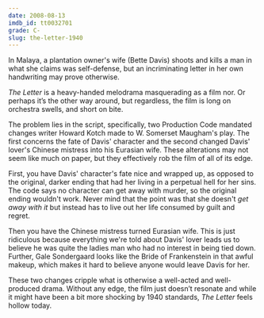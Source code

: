 ```yaml
---
date: 2008-08-13
imdb_id: tt0032701
grade: C-
slug: the-letter-1940
---
```


In Malaya, a plantation owner's wife (Bette Davis) shoots and kills a man in what she claims was self-defense, but an incriminating letter in her own handwriting may prove otherwise.

_The Letter_ is a heavy-handed melodrama masquerading as a film nor. Or perhaps it’s the other way around, but regardless, the film is long on orchestra swells, and short on bite.

The problem lies in the script, specifically, two Production Code mandated changes writer Howard Kotch made to W. Somerset Maugham's play. The first concerns the fate of Davis' character and the second changed Davis' lover's Chinese mistress into his Eurasian wife. These alterations may not seem like much on paper, but they effectively rob the film of all of its edge.

First, you have Davis' character's fate nice and wrapped up, as opposed to the original, darker ending that had her living in a perpetual hell for her sins. The code says no character can get away with murder, so the original ending wouldn't work. Never mind that the point was that she doesn't _get away with it_ but instead has to live out her life consumed by guilt and regret.

Then you have the Chinese mistress turned Eurasian wife. This is just ridiculous because everything we're told about Davis' lover leads us to believe he was quite the ladies man who had no interest in being tied down. Further, Gale Sondergaard looks like the Bride of Frankenstein in that awful makeup, which makes it hard to believe anyone would leave Davis for her.

These two changes cripple what is otherwise a well-acted and well-produced drama. Without any edge, the film just doesn’t resonate and while it might have been a bit more shocking by 1940 standards, _The Letter_ feels hollow today.
